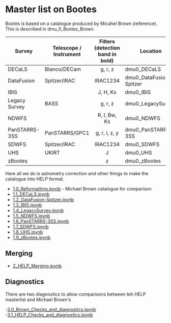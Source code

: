 # Master list on Bootes

Bootes is based on a catalogue produced by Micahel Brown (reference). This is described in dmu_0_Bootes_Brown.

| Survey | Telescope / Instrument  | Filters (detection band in bold)  | Location        |
|--------|-------------------------|:---------------------------------:|-----------------|
| DECaLS | Blanco/DECam            | g, r, z                           | dmu0_DECaLS     |
| DataFusion | Spitzer/IRAC        | IRAC1234                  | dmu0_DataFusion-Spitzer |
| IBIS   |                         | J, H, Ks                          | dmu0_IBIS       |
| Legacy Survey |  BASS            | g, r,  z                       | dmu0_LegacySurvey  |
| NDWFS  |                         | R, I, Bw, Ks                      | dmu0_NDWFS      |
| PanSTARRS-3SS | PanSTARRS/GPC1   | g, r, i, z, y                | dmu0_PanSTARRS1-3SS  |
| SDWFS  | Spitzer/IRAC            | IRAC1234                          | dmu0_SDWFS      |
| UHS    | UKIRT                   | J                                 | dmu0_UHS        |
| zBootes |                        | z                                 | dmu0_zBootes    |

Here all we do is astrometry correction and other things to make the catalogue into HELP format.

- [1.0_Reformatting.ipynb](1.0_Reformatting.ipynb) - Michael Brown catalogue for comparison
- [1.1_DECaLS.ipynb](1.1_DECaLS.ipynb)
- [1.2_DataFusion-Spitzer.ipynb](1.2_DataFusion-Spitzer.ipynb)
- [1.3_IBIS.ipynb](1.3_IBIS.ipynb)
- [1.4_LegacySurvey.ipynb](1.4_LegacySurvey.ipynb)
- [1.5_NDWFS.ipynb](1.5_NDWFS.ipynb)
- [1.6_PanSTARRS-3SS.ipynb](1.6_PanSTARRS-3SS.ipynb)
- [1.7_SDWFS.ipynb](1.7_SDWFS.ipynb)
- [1.8_UHS.ipynb](1.8_UHS.ipynb)
- [1.9_zBootes.ipynb](1.9_zBootes.ipynb)

## Merging

- [2_HELP_Merging.ipynb](2_HELP_Merging.ipynb) 

## Diagnostics
There are two diagnostics to allow comparisons between teh HELP masterlist and Michael Brown's

-[3.0_Brown_Checks_and_diagnostics.ipynb](3.0_Brown_Checks_and_diagnostics.ipynb) 
-[3.1_HELP_Checks_and_diagnostics.ipynb](3.0_HELP_Checks_and_diagnostics.ipynb) 



